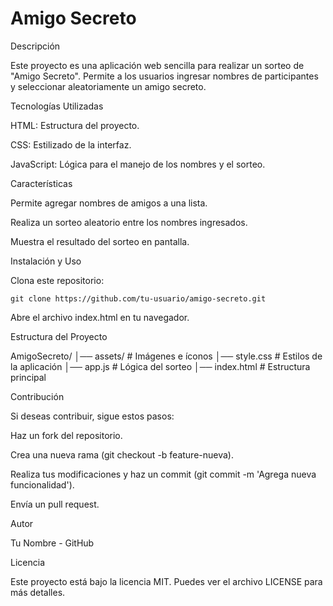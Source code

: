 # Amigo Secreto

Descripción

Este proyecto es una aplicación web sencilla para realizar un sorteo de "Amigo Secreto". Permite a los usuarios ingresar nombres de participantes y seleccionar aleatoriamente un amigo secreto.

Tecnologías Utilizadas

HTML: Estructura del proyecto.

CSS: Estilizado de la interfaz.

JavaScript: Lógica para el manejo de los nombres y el sorteo.

Características

Permite agregar nombres de amigos a una lista.

Realiza un sorteo aleatorio entre los nombres ingresados.

Muestra el resultado del sorteo en pantalla.

Instalación y Uso

Clona este repositorio:

```git clone https://github.com/tu-usuario/amigo-secreto.git```

Abre el archivo index.html en tu navegador.

Estructura del Proyecto

AmigoSecreto/
│── assets/               # Imágenes e íconos
│── style.css             # Estilos de la aplicación
│── app.js                # Lógica del sorteo
│── index.html            # Estructura principal

Contribución

Si deseas contribuir, sigue estos pasos:

Haz un fork del repositorio.

Crea una nueva rama (git checkout -b feature-nueva).

Realiza tus modificaciones y haz un commit (git commit -m 'Agrega nueva funcionalidad').

Envía un pull request.

Autor

Tu Nombre - GitHub

Licencia

Este proyecto está bajo la licencia MIT. Puedes ver el archivo LICENSE para más detalles.

